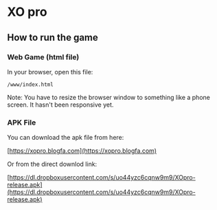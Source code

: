 # XO pro

## How to run the game

### Web Game (html file)

In your browser, open this file:

    /www/index.html

Note: You have to resize the browser window to something like a phone screen. It hasn't been responsive yet.

### APK File

You can download the apk file from here:

[https://xopro.blogfa.com](https://xopro.blogfa.com)

Or from the direct downlod link:

[https://dl.dropboxusercontent.com/s/uo44yzc6cqnw9m9/XOpro-release.apk](https://dl.dropboxusercontent.com/s/uo44yzc6cqnw9m9/XOpro-release.apk)
